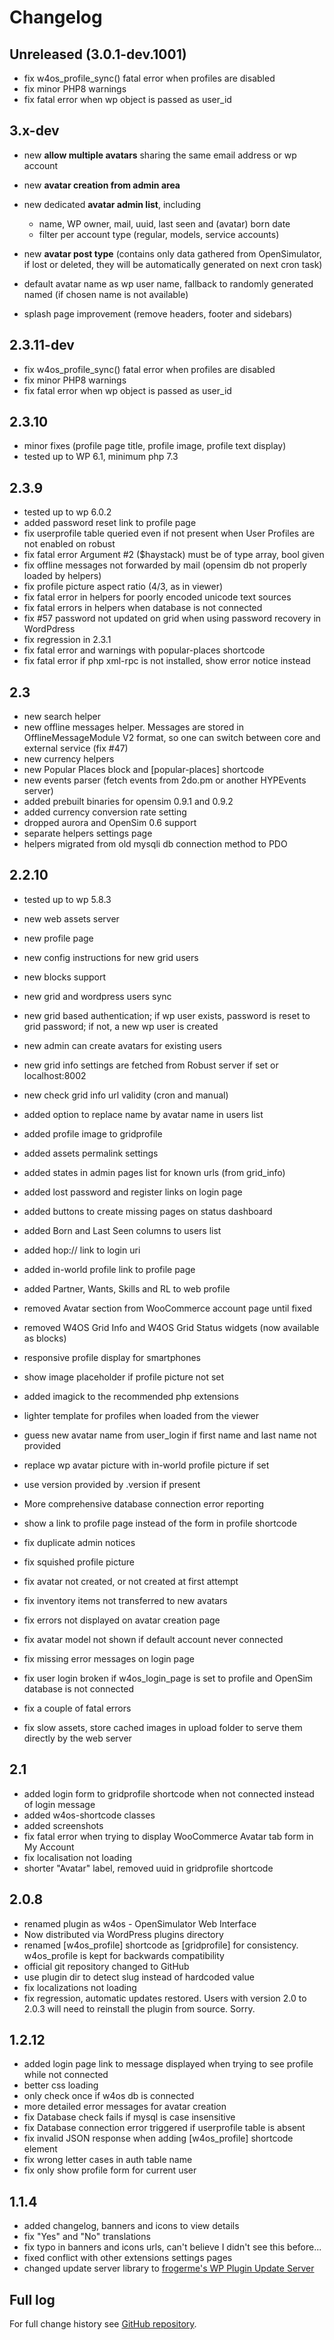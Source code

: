 # Changelog

## Unreleased (3.0.1-dev.1001)

- fix w4os_profile_sync() fatal error when profiles are disabled
- fix minor PHP8 warnings
- fix fatal error when wp object is passed as user_id

## 3.x-dev

- new **allow multiple avatars** sharing the same email address or wp account
- new **avatar creation from admin area**
- new dedicated **avatar admin list**, including

  - name, WP owner, mail, uuid, last seen and (avatar) born date
  - filter per account type (regular, models, service accounts)

- new **avatar post type** (contains only data gathered from OpenSimulator, if lost or deleted, they will be automatically generated on next cron task)
- default avatar name as wp user name, fallback to randomly generated named (if chosen name is not available)
- splash page improvement (remove headers, footer and sidebars)

## 2.3.11-dev

- fix w4os_profile_sync() fatal error when profiles are disabled
- fix minor PHP8 warnings
- fix fatal error when wp object is passed as user_id

## 2.3.10

- minor fixes (profile page title, profile image, profile text display)
- tested up to WP 6.1, minimum php 7.3

## 2.3.9

- tested up to wp 6.0.2
- added password reset link to profile page
- fix userprofile table queried even if not present when User Profiles are not enabled on robust
- fix fatal error Argument #2 ($haystack) must be of type array, bool given
- fix offline messages not forwarded by mail (opensim db not properly loaded by helpers)
- fix profile picture aspect ratio (4/3, as in viewer)
- fix fatal error in helpers for poorly encoded unicode text sources
- fix fatal errors in helpers when database is not connected
- fix #57 password not updated on grid when using password recovery in WordPdress
- fix regression in 2.3.1
- fix fatal error and warnings with popular-places shortcode
- fix fatal error if php xml-rpc is not installed, show error notice instead

## 2.3

- new search helper
- new offline messages helper. Messages are stored in OfflineMessageModule V2 format, so one can switch between core and external service (fix #47)
- new currency helpers
- new Popular Places block and [popular-places] shortcode
- new events parser (fetch events from 2do.pm or another HYPEvents server)
- added prebuilt binaries for opensim 0.9.1 and 0.9.2
- added currency conversion rate setting
- dropped aurora and OpenSim 0.6 support
- separate helpers settings page
- helpers migrated from old mysqli db connection method to PDO

## 2.2.10

- tested up to wp 5.8.3
- new web assets server
- new profile page
- new config instructions for new grid users
- new blocks support
- new grid and wordpress users sync
- new grid based authentication; if wp user exists, password is reset to grid password; if not, a new wp user is created
- new admin can create avatars for existing users
- new grid info settings are fetched from Robust server if set or localhost:8002
- new check grid info url validity (cron and manual)

- added option to replace name by avatar name in users list

- added profile image to gridprofile

- added assets permalink settings

- added states in admin pages list for known urls (from grid_info)

- added lost password and register links on login page

- added buttons to create missing pages on status dashboard

- added Born and Last Seen columns to users list

- added hop:// link to login uri

- added in-world profile link to profile page

- added Partner, Wants, Skills and RL to web profile

- removed Avatar section from WooCommerce account page until fixed

- removed W4OS Grid Info and W4OS Grid Status widgets (now available as blocks)

- responsive profile display for smartphones

- show image placeholder if profile picture not set

- added imagick to the recommended php extensions

- lighter template for profiles when loaded from the viewer

- guess new avatar name from user_login if first name and last name not provided

- replace wp avatar picture with in-world profile picture if set

- use version provided by .version if present

- More comprehensive database connection error reporting

- show a link to profile page instead of the form in profile shortcode

- fix duplicate admin notices

- fix squished profile picture

- fix avatar not created, or not created at first attempt

- fix inventory items not transferred to new avatars

- fix errors not displayed on avatar creation page

- fix avatar model not shown if default account never connected

- fix missing error messages on login page

- fix user login broken if w4os_login_page is set to profile and OpenSim database is not connected

- fix a couple of fatal errors

- fix slow assets, store cached images in upload folder to serve them directly by the web server

## 2.1

- added login form to gridprofile shortcode when not connected instead of login message
- added w4os-shortcode classes
- added screenshots
- fix fatal error when trying to display WooCommerce Avatar tab form in My Account
- fix localisation not loading
- shorter "Avatar" label, removed uuid in gridprofile shortcode

## 2.0.8

- renamed plugin as w4os - OpenSimulator Web Interface
- Now distributed via WordPress plugins directory
- renamed [w4os_profile] shortcode as [gridprofile] for consistency. w4os_profile is kept for backwards compatibility
- official git repository changed to GitHub
- use plugin dir to detect slug instead of hardcoded value
- fix localizations not loading
- fix regression, automatic updates restored. Users with version 2.0 to 2.0.3 will need to reinstall the plugin from source. Sorry.

## 1.2.12

- added login page link to message displayed when trying to see profile while not connected
- better css loading
- only check once if w4os db is connected
- more detailed error messages for avatar creation
- fix Database check fails if mysql is case insensitive
- fix Database connection error triggered if userprofile table is absent
- fix invalid JSON response when adding [w4os_profile] shortcode element
- fix wrong letter cases in auth table name
- fix only show profile form for current user

## 1.1.4

- added changelog, banners and icons to view details
- fix "Yes" and "No" translations
- fix typo in banners and icons urls, can't believe I didn't see this before...
- fixed conflict with other extensions settings pages
- changed update server library to [frogerme's WP Plugin Update Server](https://github.com/froger-me/wp-plugin-update-server)

## Full log

For full change history see [GitHub repository](https://github.com/GuduleLapointe/w4os/commits/master).
